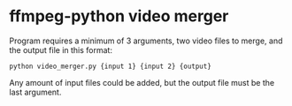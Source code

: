 # ffmpeg-python video merger

Program requires a minimum of 3 arguments, two video files to merge, and the output file in this format:
```
python video_merger.py {input 1} {input 2} {output}
```

Any amount of input files could be added, but the output file must be the last argument.
